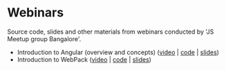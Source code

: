 # Webinars
Source code, slides and other materials from webinars conducted by 'JS Meetup group Bangalore'.

* Introduction to Angular (overview and concepts) ([video](https://youtu.be/Sb3tpuaR634) | [code](./02-introduction-to-angular/code) | [slides](./02-introduction-to-angular/slides))
* Introduction to WebPack ([video](https://youtu.be/fCw98k3QQ90) | [code](./01-introduction-to-webpack/code) | [slides](./01-introduction-to-webpack/slides))
